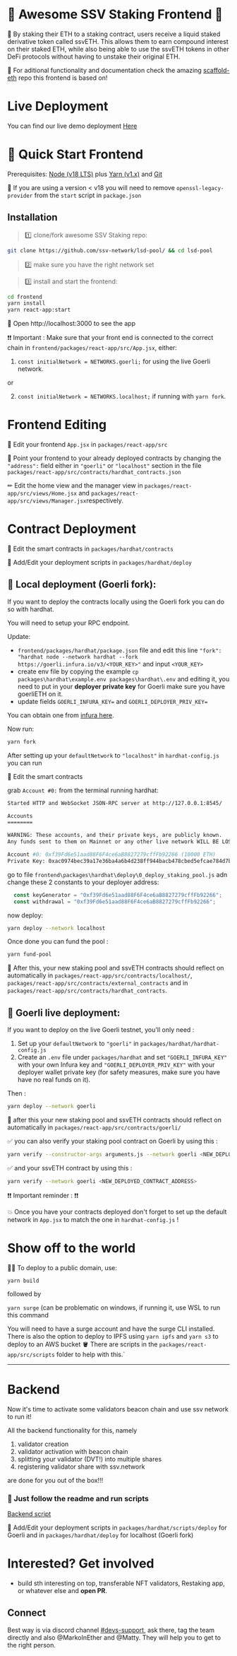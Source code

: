 # 🥩 Awesome SSV Staking Frontend 🥩

🚀 By staking their ETH to a staking contract, users receive a liquid staked derivative token called ssvETH. This allows them to earn compound interest on their staked ETH, while also being able to use the ssvETH tokens in other DeFi protocols without having to unstake their original ETH.

🙏 For aditional functionality and documentation check the amazing [scaffold-eth](https://github.com/scaffold-eth/scaffold-eth) repo this frontend is based on!

# Live Deployment

You can find our live demo deployment [Here](https://awesome-ssv-staking.surge.sh)

# 🚀 Quick Start Frontend

Prerequisites: [Node (v18 LTS)](https://nodejs.org/en/download/) plus [Yarn (v1.x)](https://classic.yarnpkg.com/en/docs/install/) and [Git](https://git-scm.com/downloads)

🚨 If you are using a version < v18 you will need to remove `openssl-legacy-provider` from the `start` script in `package.json`

## Installation

> 1️⃣ clone/fork awesome SSV Staking repo:

```bash
git clone https://github.com/ssv-network/lsd-pool/ && cd lsd-pool
```

> 2️⃣ make sure you have the right network set

> 3️⃣ install and start the frontend:

```bash
cd frontend
yarn install
yarn react-app:start
```

📱 Open http://localhost:3000 to see the app

❗❗ Important : Make sure that your front end is connected to the correct chain in `frontend/packages/react-app/src/App.jsx`, either:

1. `const initialNetwork = NETWORKS.goerli;` for using the live Goerli network.

or

2. `const initialNetwork = NETWORKS.localhost;` if running with `yarn fork`.

# Frontend Editing

📝 Edit your frontend `App.jsx` in `packages/react-app/src`

📝 Point your frontend to your already deployed contracts by changing the `"address":` field either in `"goerli"` or `"localhost"` section in the file `packages/react-app/src/contracts/hardhat_contracts.json`

✏ Edit the home view and the manager view in `packages/react-app/src/views/Home.jsx` and `packages/react-app/src/views/Manager.jsx`respectively.

# Contract Deployment

🔏 Edit the smart contracts in `packages/hardhat/contracts`

💼 Add/Edit your deployment scripts in `packages/hardhat/deploy`

## 🚨 Local deployment (Goerli fork):

If you want to deploy the contracts locally using the Goerli fork you can do so with hardhat.

You will need to setup your RPC endpoint.

Update:
- `frontend/packages/hardhat/package.json` file and edit this line `"fork": "hardhat node --network hardhat --fork https://goerli.infura.io/v3/<YOUR_KEY>"` and input `<YOUR_KEY>`
- create env file by copying the example `cp packages\hardhat\example.env packages\hardhat\.env` and editing it, you need to put in your **deployer private key** for Goerli make sure you have goerliETH on it.
-   update fields  `GOERLI_INFURA_KEY=` and `GOERLI_DEPLOYER_PRIV_KEY=`

You can obtain one from [infura here](https://app.infura.io/).

Now run:

```bash
yarn fork
```

After setting up your `defaultNetwork` to `"localhost"` in `hardhat-config.js` you can run

🔏 Edit the smart contracts

grab `Account #0:` from the terminal running hardhat:

```bash
Started HTTP and WebSocket JSON-RPC server at http://127.0.0.1:8545/

Accounts
========

WARNING: These accounts, and their private keys, are publicly known.
Any funds sent to them on Mainnet or any other live network WILL BE LOST.

Account #0: 0xf39Fd6e51aad88F6F4ce6aB8827279cffFb92266 (10000 ETH)
Private Key: 0xac0974bec39a17e36ba4a6b4d238ff944bacb478cbed5efcae784d7bf4f2ff80

```
go to file `frontend\packages\hardhat\deploy\0_deploy_staking_pool.js` adn change these 2 constants to your deployer address:

```js
  const keyGenerator = "0xf39Fd6e51aad88F6F4ce6aB8827279cffFb92266";
  const withdrawal = "0xf39Fd6e51aad88F6F4ce6aB8827279cffFb92266";
```

now deploy:

```bash
yarn deploy --network localhost
```

Once done you can fund the pool :

```bash
yarn fund-pool
```

🎇 After this, your new staking pool and ssvETH contracts should reflect on automatically in `packages/react-app/src/contracts/localhost/`, `packages/react-app/src/contracts/external_contracts` and in `packages/react-app/src/contracts/hardhat_contracts`.

## 🚨 Goerli live deployment:

If you want to deploy on the live Goerli testnet, you'll only need :

1. Set up your `defaultNetwork` to `"goerli"` in `packages/hardhat/hardhat-config.js`
2. Create an `.env` file under `packages/hardhat` and set `"GOERLI_INFURA_KEY"` with your own Infura key and `"GOERLI_DEPLOYER_PRIV_KEY"` with your deployer wallet private key (for safety measures, make sure you have have no real funds on it). 

Then :

```bash
yarn deploy --network goerli
```

🎇 after this your new staking pool and ssvETH contracts should reflect on automatically in `packages/react-app/src/contracts/goerli/`

✅ you can also verify your staking pool contract on Goerli by using this :

```bash
yarn verify --constructor-args arguments.js --network goerli <NEW_DEPLOYED_CONTRACT_ADDRESS>
```

✅ and your ssvETH contract by using this :

```bash
yarn verify --network goerli <NEW_DEPLOYED_CONTRACT_ADDRESS>
```

❗❗ Important reminder : ❗❗

💥 Once you have your contracts deployed don't forget to set up the default network in `App.jsx` to match the one in `hardhat-config.js` !

# Show off to the world

🚨📡 To deploy to a public domain, use:

`yarn build`

followed by

`yarn surge` (can be problematic on windows, if running it, use WSL to run this command

You will need to have a surge account and have the surge CLI installed. There is also the option to deploy to IPFS using `yarn ipfs` and `yarn s3` to deploy to an AWS bucket 🪣 There are scripts in the `packages/react-app/src/scripts` folder to help with this.`

---

# Backend

Now it's time to activate some validators beacon chain and use ssv network to run it!

All the backend functionality for this, namely

1. validator creation
2. validator activation with beacon chain
3. splitting your validator (DVT!) into multiple shares
4. registering validator share with ssv.network

are done for you out of the box!!!

### 🚀 Just follow the readme and run scripts 

[Backend script](https://github.com/bloxapp/awesome-ssv/blob/main/RUN_BACKEND.md)

💼 Add/Edit your deployment scripts in `packages/hardhat/scripts/deploy` for Goerli and in `packages/hardhat/deploy` for localhost (Goerli fork)

# Interested? Get involved

- build sth interesting on top, transferable NFT validators, Restaking app, or whatever else and **open PR**.

## Connect

Best way is via discord channel [#devs-support](https://discord.com/channels/723834989506068561/766640777815523330), ask there, tag the team directly and also @MarkoInEther and @Matty. They will help you to get to the right person.
